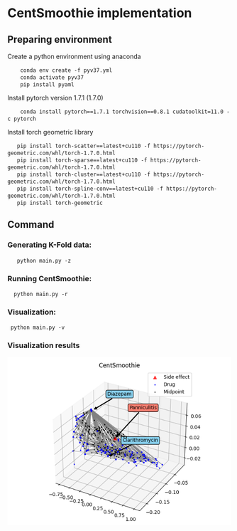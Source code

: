 # CentSmoothie implementation

## Preparing environment

Create a python environment using anaconda
```shell
    conda env create -f pyv37.yml
    conda activate pyv37
    pip install pyaml
```
Install pytorch version 1.7.1 (1.7.0)
```shell
    conda install pytorch==1.7.1 torchvision==0.8.1 cudatoolkit=11.0 -c pytorch
```

Install torch geometric library

```shell
   pip install torch-scatter==latest+cu110 -f https://pytorch-geometric.com/whl/torch-1.7.0.html
   pip install torch-sparse==latest+cu110 -f https://pytorch-geometric.com/whl/torch-1.7.0.html
   pip install torch-cluster==latest+cu110 -f https://pytorch-geometric.com/whl/torch-1.7.0.html
   pip install torch-spline-conv==latest+cu110 -f https://pytorch-geometric.com/whl/torch-1.7.0.html
   pip install torch-geometric
```

## Command

### Generating K-Fold data:

```shell
   python main.py -z
```

### Running CentSmoothie:

```shell
  python main.py -r
```
### Visualization:

```shell
 python main.py -v
```

### Visualization results
![](demo/New_5_pca_3_Panniculitis.png)
